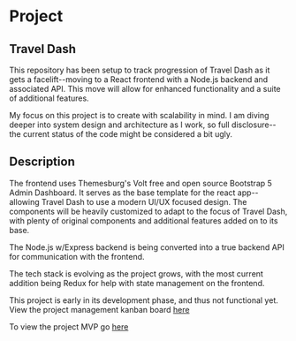 # Project

## Travel Dash

This repository has been setup to track progression of Travel Dash as it gets a facelift--moving to a React frontend with a Node.js backend and associated API. This move will allow for enhanced functionality and a suite of additional features. 

My focus on this project is to create with scalability in mind. I am diving deeper into system design and architecture as I work, so full disclosure--the current status of the code might be considered a bit ugly.

## Description

The frontend uses Themesburg's Volt free and open source Bootstrap 5 Admin Dashboard. It serves as the base template for the react app--allowing Travel Dash to use a modern UI/UX focused design. The components will be heavily customized to adapt to the focus of Travel Dash, with plenty of original components and additional features added on to its base. 

The Node.js w/Express backend is being converted into a true backend API for communication with the frontend. 

The tech stack is evolving as the project grows, with the most current addition being Redux for help with state management on the frontend. 

This project is early in its development phase, and thus not functional yet. View the project management kanban board [here](https://github.com/users/JeremySeckinger/projects/1)

To view the project MVP go [here](https://github.com/JeremySeckinger/Travel-Dash)


